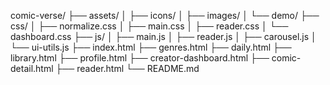 comic-verse/
├── assets/
│   ├── icons/
│   ├── images/
│   └── demo/
├── css/
│   ├── normalize.css
│   ├── main.css
│   ├── reader.css
│   └── dashboard.css
├── js/
│   ├── main.js
│   ├── reader.js
│   ├── carousel.js
│   └── ui-utils.js
├── index.html
├── genres.html
├── daily.html
├── library.html
├── profile.html
├── creator-dashboard.html
├── comic-detail.html
├── reader.html
└── README.md